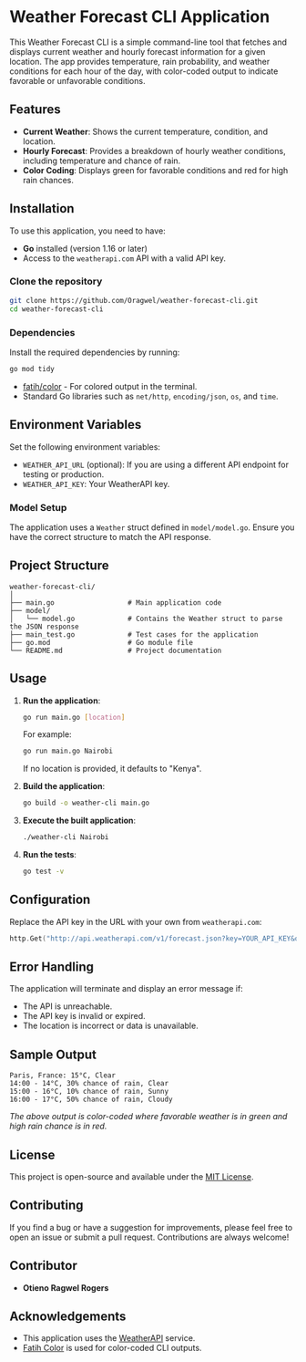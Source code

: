 
# Weather Forecast CLI Application

This Weather Forecast CLI is a simple command-line tool that fetches and displays current weather and hourly forecast information for a given location. The app provides temperature, rain probability, and weather conditions for each hour of the day, with color-coded output to indicate favorable or unfavorable conditions.

## Features
- **Current Weather**: Shows the current temperature, condition, and location.
- **Hourly Forecast**: Provides a breakdown of hourly weather conditions, including temperature and chance of rain.
- **Color Coding**: Displays green for favorable conditions and red for high rain chances.

## Installation

To use this application, you need to have:
- **Go** installed (version 1.16 or later)
- Access to the `weatherapi.com` API with a valid API key.

### Clone the repository
```bash
git clone https://github.com/Oragwel/weather-forecast-cli.git
cd weather-forecast-cli
```

### Dependencies
Install the required dependencies by running:
```bash
go mod tidy
```
- [fatih/color](https://github.com/fatih/color) - For colored output in the terminal.
- Standard Go libraries such as `net/http`, `encoding/json`, `os`, and `time`.


## Environment Variables

Set the following environment variables:

- `WEATHER_API_URL` (optional): If you are using a different API endpoint for testing or production.
- `WEATHER_API_KEY`: Your WeatherAPI key.


### Model Setup
The application uses a `Weather` struct defined in `model/model.go`. Ensure you have the correct structure to match the API response.

## Project Structure

```
weather-forecast-cli/
│
├── main.go                  # Main application code
├── model/
│   └── model.go             # Contains the Weather struct to parse the JSON response
├── main_test.go             # Test cases for the application
├── go.mod                   # Go module file
└── README.md                # Project documentation
```


## Usage

1. **Run the application**:

    ```bash
    go run main.go [location]
    ```

    For example:

    ```bash
    go run main.go Nairobi
    ```

    If no location is provided, it defaults to "Kenya".

2. **Build the application**:

    ```bash
    go build -o weather-cli main.go
    ```

3. **Execute the built application**:

    ```bash
    ./weather-cli Nairobi
    ```

4. **Run the tests**:

    ```bash
    go test -v
    ```


## Configuration
Replace the API key in the URL with your own from `weatherapi.com`:
```go
http.Get("http://api.weatherapi.com/v1/forecast.json?key=YOUR_API_KEY&q=" + q + "&days=1&aqi=no&alerts=no")
```

## Error Handling

The application will terminate and display an error message if:
- The API is unreachable.
- The API key is invalid or expired.
- The location is incorrect or data is unavailable.

## Sample Output

```
Paris, France: 15°C, Clear
14:00 - 14°C, 30% chance of rain, Clear
15:00 - 16°C, 10% chance of rain, Sunny
16:00 - 17°C, 50% chance of rain, Cloudy
```
*The above output is color-coded where favorable weather is in green and high rain chance is in red.*

## License
This project is open-source and available under the [MIT License](LICENSE).

## Contributing

If you find a bug or have a suggestion for improvements, please feel free to open an issue or submit a pull request. Contributions are always welcome!

## Contributor

- **Otieno Ragwel Rogers**

## Acknowledgements
- This application uses the [WeatherAPI](https://www.weatherapi.com/) service.
- [Fatih Color](https://github.com/fatih/color) is used for color-coded CLI outputs.
